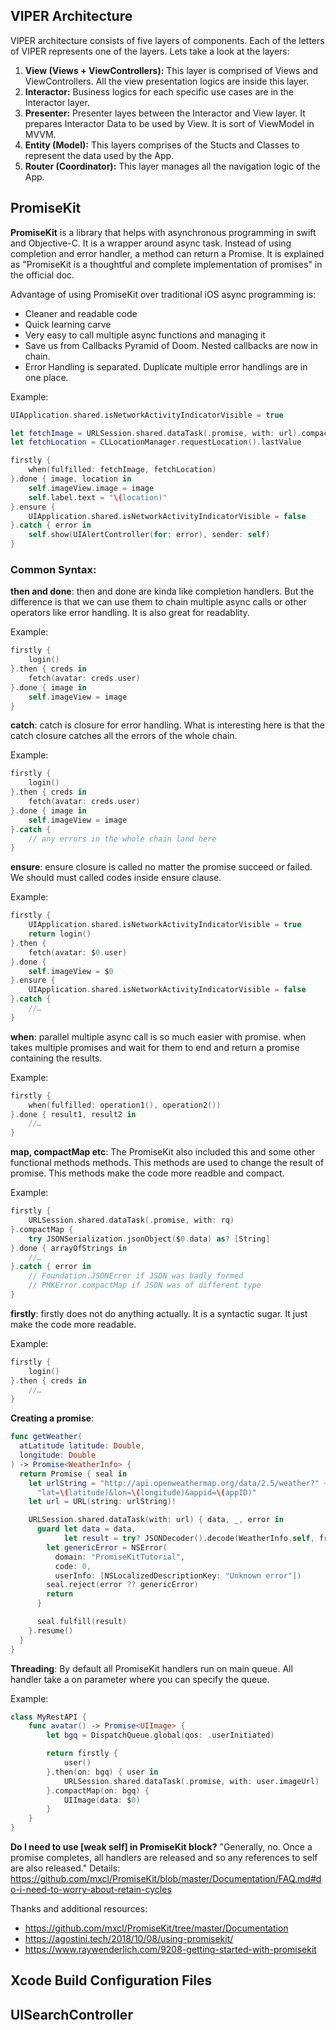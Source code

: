 ## VIPER Architecture

VIPER architecture consists of five layers of components. Each of the letters of VIPER represents one of the layers. Lets take a look at the layers:

1. **View (Views + ViewControllers):** This layer is comprised of Views and ViewControllers. All the view presentation logics are inside this layer.
2. **Interactor:** Business logics for each specific use cases are in the Interactor layer.
3. **Presenter:** Presenter layes between the Interactor and View layer. It prepares Interactor Data to be used by View. It is sort of ViewModel in MVVM.
4. **Entity (Model):** This layers comprises of the Stucts and Classes to represent the data used by the App.
5. **Router (Coordinator):** This layer manages all the navigation logic of the App.

## PromiseKit

**PromiseKit** is a library that helps with asynchronous programming in swift and Objective-C. It is a wrapper around async task. Instead of using completion and error handler, a method can return a Promise.
It is explained as "PromiseKit is a thoughtful and complete implementation of promises" in the official doc.

Advantage of using PromiseKit over traditional iOS async programming is:
* Cleaner and readable code
* Quick learning carve 
* Very easy to call multiple async functions and managing it
* Save us from Callbacks Pyramid of Doom. Nested callbacks are now in chain.
* Error Handling is separated. Duplicate multiple error handlings are in one place.

Example: 

```swift
UIApplication.shared.isNetworkActivityIndicatorVisible = true

let fetchImage = URLSession.shared.dataTask(.promise, with: url).compactMap{ UIImage(data: $0.data) }
let fetchLocation = CLLocationManager.requestLocation().lastValue

firstly {
    when(fulfilled: fetchImage, fetchLocation)
}.done { image, location in
    self.imageView.image = image
    self.label.text = "\(location)"
}.ensure {
    UIApplication.shared.isNetworkActivityIndicatorVisible = false
}.catch { error in
    self.show(UIAlertController(for: error), sender: self)
}
```

### Common Syntax: 

**then and done**: then and done are kinda like completion handlers. But the difference is that we can use them to chain multiple async calls or other operators like error handling. It is also great for readablity. 

Example:
```swift
firstly {
    login()
}.then { creds in
    fetch(avatar: creds.user)
}.done { image in
    self.imageView = image
}
```

**catch**: catch is closure for error handling. What is interesting here is that the catch closure catches all the errors of the whole chain. 

Example:
```swift
firstly {
    login()
}.then { creds in
    fetch(avatar: creds.user)
}.done { image in
    self.imageView = image
}.catch {
    // any errors in the whole chain land here
}
```

**ensure**: ensure closure is called no matter the promise succeed or failed. We should must called codes inside ensure clause.

Example: 
```swift
firstly {
    UIApplication.shared.isNetworkActivityIndicatorVisible = true
    return login()
}.then {
    fetch(avatar: $0.user)
}.done {
    self.imageView = $0
}.ensure {
    UIApplication.shared.isNetworkActivityIndicatorVisible = false
}.catch {
    //…
}
```

**when**: parallel multiple async call is so much easier with promise. when takes multiple promises and wait for them to end and return a promise containing the results.

Example:
```swift
firstly {
    when(fulfilled: operation1(), operation2())
}.done { result1, result2 in
    //…
}
```

**map, compactMap etc**: The PromiseKit also included this and some other functional methods methods. This methods are used to change the result of promise. This methods make the code more readble and compact. 

Example:
```swift
firstly {
    URLSession.shared.dataTask(.promise, with: rq)
}.compactMap {
    try JSONSerialization.jsonObject($0.data) as? [String]
}.done { arrayOfStrings in
    //…
}.catch { error in
    // Foundation.JSONError if JSON was badly formed
    // PMKError.compactMap if JSON was of different type
}
```

**firstly**: firstly does not do anything actually. It is a syntactic sugar. It just make the code more readable.

Example:
```swift
firstly {
    login()
}.then { creds in
    //…
}
```

**Creating a promise**:
```swift
func getWeather(
  atLatitude latitude: Double, 
  longitude: Double
) -> Promise<WeatherInfo> {
  return Promise { seal in
    let urlString = "http://api.openweathermap.org/data/2.5/weather?" +
      "lat=\(latitude)&lon=\(longitude)&appid=\(appID)"
    let url = URL(string: urlString)!

    URLSession.shared.dataTask(with: url) { data, _, error in
      guard let data = data,
            let result = try? JSONDecoder().decode(WeatherInfo.self, from: data) else {
        let genericError = NSError(
          domain: "PromiseKitTutorial",
          code: 0,
          userInfo: [NSLocalizedDescriptionKey: "Unknown error"])
        seal.reject(error ?? genericError)
        return
      }

      seal.fulfill(result)
    }.resume()
  }
}
```

**Threading**: By default all PromiseKit handlers run on main queue. All handler take a on parameter where you can specify the queue.

Example:
```swift
class MyRestAPI {
    func avatar() -> Promise<UIImage> {
        let bgq = DispatchQueue.global(qos: .userInitiated)

        return firstly {
            user()
        }.then(on: bgq) { user in
            URLSession.shared.dataTask(.promise, with: user.imageUrl)
        }.compactMap(on: bgq) {
            UIImage(data: $0)
        }
    }
}
```

**Do I need to use [weak self] in PromiseKit block?**
"Generally, no. Once a promise completes, all handlers are released and so any references to self are also released." Details: https://github.com/mxcl/PromiseKit/blob/master/Documentation/FAQ.md#do-i-need-to-worry-about-retain-cycles


Thanks and additional resources:
* https://github.com/mxcl/PromiseKit/tree/master/Documentation
* https://agostini.tech/2018/10/08/using-promisekit/
* https://www.raywenderlich.com/9208-getting-started-with-promisekit

## Xcode Build Configuration Files

## UISearchController
